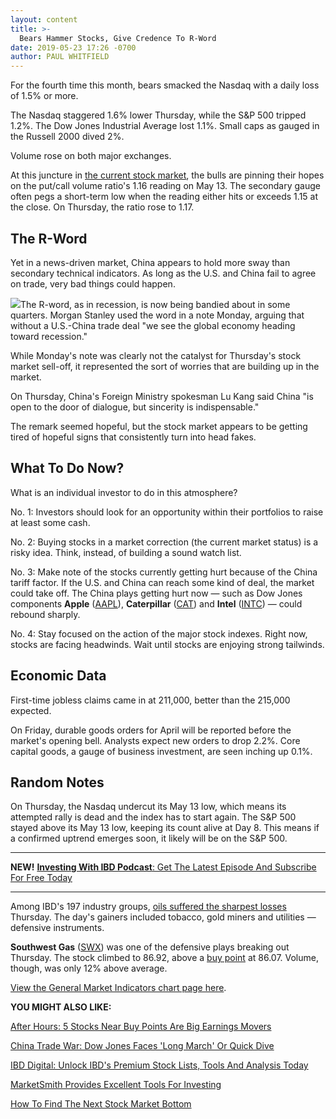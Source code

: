 ```yaml
---
layout: content
title: >-
  Bears Hammer Stocks, Give Credence To R-Word
date: 2019-05-23 17:26 -0700
author: PAUL WHITFIELD
---
```






For the fourth time this month, bears smacked the Nasdaq with a daily loss of 1.5% or more.




The Nasdaq staggered 1.6% lower Thursday, while the S&P 500 tripped 1.2%. The Dow Jones Industrial Average lost 1.1%. Small caps as gauged in the Russell 2000 dived 2%.


Volume rose on both major exchanges.


At this juncture in [the current stock market](https://www.investors.com/market-trend/stock-market-today/stock-market-today-market-trends-best-stocks-buy-watch/), the bulls are pinning their hopes on the put/call volume ratio's 1.16 reading on May 13. The secondary gauge often pegs a short-term low when the reading either hits or exceeds 1.15 at the close. On Thursday, the ratio rose to 1.17.


The R-Word
----------


Yet in a news-driven market, China appears to hold more sway than secondary technical indicators. As long as the U.S. and China fail to agree on trade, very bad things could happen.


![](https://www.investors.com/wp-content/uploads/2019/05/MP052319-300x292.jpg)The R-word, as in recession, is now being bandied about in some quarters. Morgan Stanley used the word in a note Monday, arguing that without a U.S.-China trade deal "we see the global economy heading toward recession."


While Monday's note was clearly not the catalyst for Thursday's stock market sell-off, it represented the sort of worries that are building up in the market.


On Thursday, China's Foreign Ministry spokesman Lu Kang said China "is open to the door of dialogue, but sincerity is indispensable."


The remark seemed hopeful, but the stock market appears to be getting tired of hopeful signs that consistently turn into head fakes.


What To Do Now?
---------------


What is an individual investor to do in this atmosphere?


No. 1: Investors should look for an opportunity within their portfolios to raise at least some cash.


No. 2: Buying stocks in a market correction (the current market status) is a risky idea. Think, instead, of building a sound watch list.


No. 3: Make note of the stocks currently getting hurt because of the China tariff factor. If the U.S. and China can reach some kind of deal, the market could take off. The China plays getting hurt now — such as Dow Jones components **Apple** ([AAPL](https://research.investors.com/quote.aspx?symbol=AAPL)), **Caterpillar** ([CAT](https://research.investors.com/quote.aspx?symbol=CAT)) and **Intel** ([INTC](https://research.investors.com/quote.aspx?symbol=INTC)) — could rebound sharply.


No. 4: Stay focused on the action of the major stock indexes. Right now, stocks are facing headwinds. Wait until stocks are enjoying strong tailwinds.


Economic Data
-------------


First-time jobless claims came in at 211,000, better than the 215,000 expected.


On Friday, durable goods orders for April will be reported before the market's opening bell. Analysts expect new orders to drop 2.2%. Core capital goods, a gauge of business investment, are seen inching up 0.1%.


Random Notes
------------


On Thursday, the Nasdaq undercut its May 13 low, which means its attempted rally is dead and the index has to start again. The S&P 500 stayed above its May 13 low, keeping its count alive at Day 8. This means if a confirmed uptrend emerges soon, it likely will be on the S&P 500.




---


**NEW!** [**Investing With IBD Podcast**: Get The Latest Episode And Subscribe For Free Today](https://www.investors.com/how-to-invest/investing-podcast-how-to-make-more-money-stock-market-top-stocks-stock-charts/)




---


Among IBD's 197 industry groups, [oils suffered the sharpest losses](https://www.investors.com/news/crude-oil-prices-oil-stocks-fall-china-stockpiles/) Thursday. The day's gainers included tobacco, gold miners and utilities — defensive instruments.


**Southwest Gas** ([SWX](https://research.investors.com/quote.aspx?symbol=SWX)) was one of the defensive plays breaking out Thursday. The stock climbed to 86.92, above a [buy point](https://www.investors.com/how-to-invest/investors-corner/chart-reading-basics-how-a-buy-point-marks-a-time-of-opportunity/) at 86.07. Volume, though, was only 12% above average.


[View the General Market Indicators chart page here](https://www.investors.com/wp-content/uploads/2019/05/IBD2305153014GMI2.pdf).


**YOU MIGHT ALSO LIKE:**


[After Hours: 5 Stocks Near Buy Points Are Big Earnings Movers](https://www.investors.com/market-trend/stock-market-today/dow-jones-futures-china-trade-war-stock-market-rally-boeing-737-max-autodesk-splunk/)


[China Trade War: Dow Jones Faces 'Long March' Or Quick Dive](https://www.investors.com/news/economy/china-trade-war-dow-jones-faces-long-march-or-quick-dive/)


[IBD Digital: Unlock IBD's Premium Stock Lists, Tools And Analysis Today](https://www.investors.com/product/ibd-digital/)


[MarketSmith Provides Excellent Tools For Investing](https://shop.investors.com/offer/splashresponsive.aspx?id=ms-3weeks)


[How To Find The Next Stock Market Bottom](https://www.investors.com/how-to-invest/investors-corner/how-to-find-next-stock-market-bottom/)




